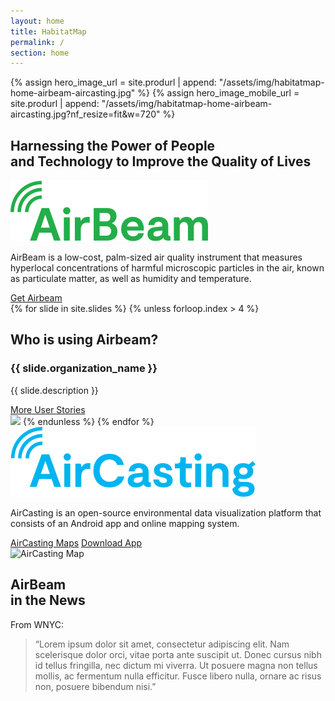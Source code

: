 ```yaml
---
layout: home
title: HabitatMap
permalink: /
section: home
---
```


{% assign hero_image_url = site.produrl | append: "/assets/img/habitatmap-home-airbeam-aircasting.jpg" %}
{% assign hero_image_mobile_url = site.produrl | append: "/assets/img/habitatmap-home-airbeam-aircasting.jpg?nf_resize=fit&w=720" %}

<style scoped>
  .panel--hero {
    background-image: url("{{ hero_image_url }}");
  }

  @media screen and (max-width: 480px) {
    .panel--hero {
      background-image: url("{{ hero_image_mobile_url }}");
    }
  }
</style>
<section class="panel panel--hero u--bg-teal-light">
  <div class="split--50">
    <h1 class="heading heading--large u--accent-hm panel__heading">
      Harnessing the Power&nbsp;of&nbsp;People and&nbsp;Technology&nbsp;to Improve the Quality&nbsp;of&nbsp;Lives
    </h1>
  </div>
</section>

<section class="panel panel--airbeam panel--align-center arc-background arc-background--right-opacity-50 arc-background--right-bottom">
  <div class="split--60">
    <img class="logo logo--body" alt="Airbeam" src="assets/img/svg/AirBeam-Logo-Body.svg" />
    <p class="p--large u--gray-text">
      AirBeam is a low-cost, palm-sized air quality instrument that measures hyperlocal concentrations of harmful microscopic particles in the air, known as particulate matter, as well as humidity and temperature.
    </p>
  </div>
  <div class="split--40 u--align-center">
    <a href="/airbeam/buy-it-now" class="badge-link badge-link--hm">
      <span class="u--vertically-centered">Get Airbeam</span>
    </a>
  </div>
</section>

<section class="slider">
  <div class="panel u--bg-teal slide">
      {% for slide in site.slides %}
        {% unless forloop.index > 4 %}
          <div class="split--50 slide__story">
            <h2 class="heading heading--capitilized">Who is using Airbeam?</h2>
              <h3 class="heading heading--medium">{{ slide.organization_name }}</h3>
              <p class="p--body">
                {{ slide.description }}
              </p>
            <a href="#" class="button button--ac-on-teal">More User Stories</a>
          </div>
          <img src="{{ site.produrl | append: slide.image }}" class="slide__photo" />
        {% endunless %}
      {% endfor %}
  </div>
</section>

<section class="panel panel--align-center ac-intro">
  <div class="split--60">
    <img class="logo logo--body" alt="AirCasting" src="assets/img/svg/AirCasting-Logo-Body.svg" />
    <p class="p--large u--gray-text">
      AirCasting is an open-source environmental data visualization platform that consists of an Android app and online mapping system.
    </p>
  </div>
  <div class="split--40 u--align-right">
    <a href="#" class="button button--ac ac-intro__button">AirCasting Maps</a>
    <a href="#" class="button button--ac ac-intro__button">Download App</a>
  </div>
</section>

<section class="panel">
  <div>
    <img src="{{ site.produrl | append: '/assets/img/habitatmap-aircasting-map-placeholder.png' }}" alt="AirCasting Map" />
  </div>
</section>

<section class="panel panel--quote u--bg-blue-dark arc-background arc-background--left-opacity-15 arc-background--left-quote">
  <div class="split--40">
    <h2 class="heading heading--medium">
      AirBeam
      <br />
      in the News
    </h2>
  </div>
  <div class="split--60 quote">
    <p class="heading u--capitalized quote__heading">From WNYC:</p>
    <blockquote class="quote__body">
      “Lorem ipsum dolor sit amet, consectetur adipiscing elit. Nam scelerisque dolor orci, vitae porta ante suscipit ut. Donec cursus nibh id tellus fringilla, nec dictum mi viverra. Ut posuere magna non tellus mollis, ac fermentum nulla efficitur. Fusce libero nulla, ornare ac risus non, posuere bibendum nisi.”
    </blockquote>
  </div>
</section>
